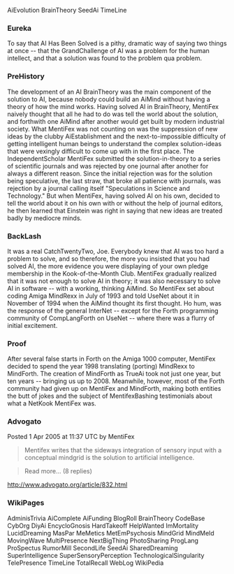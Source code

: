 AiEvolution BrainTheory SeedAi TimeLine

### Eureka ###

To say that AI Has Been Solved is a pithy, dramatic way
of saying two things at once -- that the GrandChallenge of AI
was a problem for the human intellect, and that a solution
was found to the problem qua problem.

### PreHistory ###

The development of an AI BrainTheory was the main component of the solution
to AI, because nobody could build an AiMind without having a theory of how
the mind works. Having solved AI in BrainTheory, MentiFex naively thought
that all he had to do was tell the world about the solution, and
forthwith one AiMind after another would get built by modern industrial
society. What MentiFex was not counting on was the suppression of
new ideas by the clubby AiEstablishment and the next-to-impossible
difficulty of getting intelligent human beings to understand the complex
solution-ideas that were vexingly difficult to come up with in the first place.
The IndependentScholar MentiFex submitted the solution-in-theory
to a series of scientific journals and was rejected by one journal
after another for always a different reason. Since the initial rejection
was for the solution being speculative, the last straw, that broke
all patience with journals, was rejection by a journal calling itself
"Speculations in Science and Technology." But when MentiFex, having
solved AI on his own, decided to tell the world about it on his own
with or without the help of journal editors, he then learned that
Einstein was right in saying that new ideas are treated badly by
mediocre minds.


### BackLash ###

It was a real CatchTwentyTwo, Joe. Everybody knew that AI was too
hard a problem to solve, and so therefore, the more you insisted that
you had solved AI, the more evidence you were displaying of your own
pledge membership in the Kook-of-the-Month Club. MentiFex gradually
realized that it was not enough to solve AI in theory; it was also
necessary to solve AI in software -- with a working, thinking AiMind.
So MentiFex set about coding Amiga MindRexx in July of 1993 and told
UseNet about it in November of 1994 when the AiMind thought its first
thought. Ho hum, was the response of the general InterNet -- except
for the Forth programming community of CompLangForth on UseNet --
where there was a flurry of initial excitement.


### Proof ###

After several false starts in Forth on the Amiga 1000 computer,
MentiFex decided to spend the year 1998 translating (porting)
MindRexx to MindForth. The creation of MindForth as TrueAi took
not just one year, but ten years -- bringing us up to 2008.
Meanwhile, however, most of the Forth community had given up
on MentiFex and MindForth, making both entities the butt of
jokes and the subject of MentifexBashing testimonials about
what a NetKook MentiFex was.


### Advogato ###
Posted 1 Apr 2005 at 11:37 UTC by MentiFex

> Mentifex writes that the sideways integration of sensory input with a conceptual mindgrid is the solution to artificial intelligence.

> Read more... (8 replies)

http://www.advogato.org/article/832.html


### WikiPages ###

AdminisTrivia AiComplete AiFunding BlogRoll BrainTheory CodeBase CybOrg DiyAi EncycloGnosis HardTakeoff HelpWanted ImMortality LucidDreaming MasPar MeMetics MetEmPsychosis MindGrid MindMeld MovingWave MultiPresence NextBigThing PhotoSharing ProgLang ProSpectus RumorMill SecondLife SeedAi SharedDreaming SuperIntelligence SuperSensoryPerception TechnologicalSingularity TelePresence TimeLine TotalRecall WebLog WikiPedia